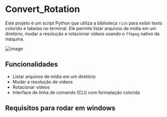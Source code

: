 # Convert_Rotation

Este projeto é um script Python que utiliza a biblioteca `rich` para exibir texto colorido e tabelas no terminal. Ele permite listar arquivos de mídia em um diretório, mudar a resolução e rotacionar vídeos usando o `ffmpeg` nativo da máquina.

![image](https://github.com/user-attachments/assets/896bd5c4-88c5-4103-acf5-6570cabb887a)



## Funcionalidades

- Listar arquivos de mídia em um diretório
- Mudar a resolução de vídeos
- Rotacionar vídeos
- Interface de linha de comando (CLI) com formatação colorida

## Requisitos para rodar em windows


